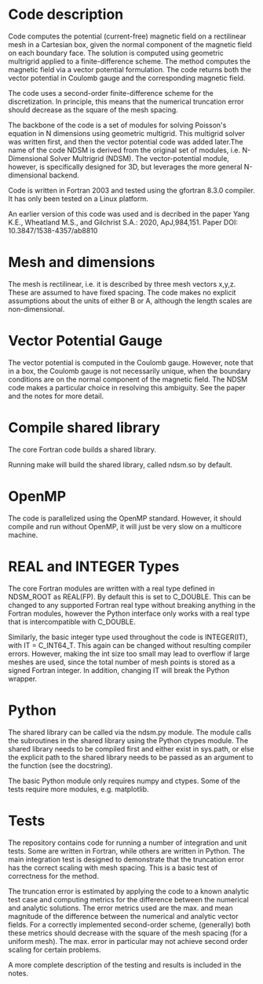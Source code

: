 # Code description

Code computes the potential (current-free) magnetic field on a rectilinear mesh in a Cartesian box, given
the normal component of the magnetic field on each boundary face. The solution is computed using geometric multrigrid applied
to a finite-difference scheme. The method computes the magnetic field via a vector potential formulation.  The code returns both the vector 
potential in Coulomb gauge and the corresponding magnetic field.

The code uses a second-order finite-difference scheme for the discretization. In principle, this 
means that the numerical truncation error should decrease as the square of the mesh spacing. 

The backbone of the code is a set of modules for solving Poisson's equation in N dimensions
using geometric multigrid. This multigrid solver was written first, and then the vector potential
code was added later.The name of the code NDSM is derived from the original set of modules, i.e.
N-Dimensional Solver Multrigrid (NDSM). The vector-potential module, however, is specifically 
designed for 3D, but leverages the more general N-dimensional backend. 

Code is written in Fortran 2003 and tested using the gfortran 8.3.0 compiler. It has only been
tested on a Linux platform. 

An earlier version of this code was used and is decribed in the paper Yang K.E., Wheatland M.S., and Gilchrist S.A.: 2020, ApJ,984,151. 
Paper DOI: 10.3847/1538-4357/ab8810

# Mesh and dimensions

The mesh is rectilinear, i.e. it is described by three mesh vectors x,y,z. These are assumed
to have fixed spacing. The code makes no explicit assumptions about the units of either B or A, although the
length scales are non-dimensional. 

# Vector Potential Gauge 

The vector potential is computed in the Coulomb gauge. However, note that in a box,
the Coulomb gauge is not necessarily unique, when the boundary conditions are on the normal component
of the magnetic field. The NDSM code makes a particular choice in resolving this ambiguity. See
the paper and the notes for more detail. 

# Compile shared library

The core Fortran code builds a shared library. 

Running make will build the shared library, called ndsm.so by default.

# OpenMP

The code is parallelized using the OpenMP standard. However, it should compile and run without OpenMP,
it will just be very slow on a multicore machine. 

# REAL and INTEGER Types

The core Fortran modules are written with a real type defined in NDSM_ROOT as REAL(FP). By default
this is set to C_DOUBLE. This can be changed to any supported Fortran real type without
breaking anything in the Fortran modules, however the Python interface only works with a real type
that is intercompatible with C_DOUBLE. 

Similarly, the basic integer type used throughout the code is INTEGER(IT), with IT = C_INT64_T. 
This again can be changed without resulting compiler errors. However, making the int size too small
may lead to overflow if large meshes are used, since the total number of mesh points is stored as a signed
Fortran integer. In addition, changing IT will break the Python wrapper. 

# Python 

The shared library can be called via the ndsm.py module. The module calls the subroutines
in the shared library using the Python ctypes module. The shared library needs to be compiled
first and either exist in sys.path, or else the explicit path to the shared library needs to
be passed as an argument to the function (see the docstring). 

The basic Python module only requires numpy and ctypes. Some of the tests require more 
modules, e.g. matplotlib. 

# Tests 

The repository contains code for running a number of integration and unit tests. Some are 
written in Fortran, while others are written in Python. The main integration test is designed
to demonstrate that the truncation error has the correct scaling with mesh spacing. This is 
a basic test of correctness for the method. 

The truncation error is estimated by applying the code to a known analytic test case and computing metrics
for the difference between the numerical and analytic solutions. The error metrics used are the max. 
and mean magnitude of the difference between the numerical and analytic vector fields. For a correctly 
implemented second-order scheme, (generally) both these metrics should decrease with the square of the mesh spacing
(for a uniform mesh). The max. error in particular may not achieve second order scaling for certain problems. 

A more complete description of the testing and results is included in the notes. 




